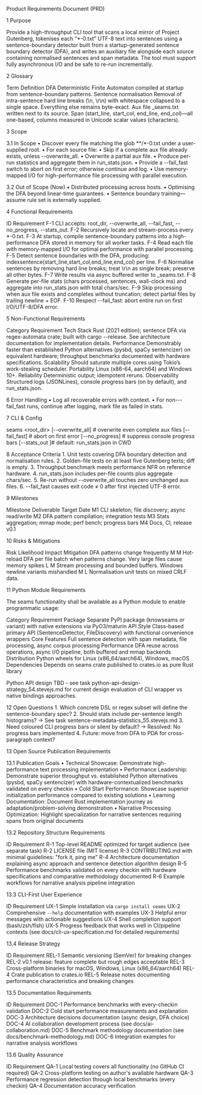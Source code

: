 Product Requirements Document (PRD)

1 Purpose

Provide a high-throughput CLI tool that scans a local mirror of Project Gutenberg, tokenises each “*-0.txt” UTF-8 text into sentences using a sentence-boundary detector built from a startup-generated sentence boundary detector (DFA), and writes an auxiliary file alongside each source containing normalised sentences and span metadata. The tool must support fully asynchronous I/O and be safe to re-run incrementally.

2 Glossary

Term	Definition
DFA	Deterministic Finite Automaton compiled at startup from sentence-boundary patterns.
Sentence normalisation	Removal of intra-sentence hard line breaks (\n, \r\n) with whitespace collapsed to a single space. Everything else remains byte-exact.
Aux file	<orig>_seams.txt written next to its source.
Span	(start_line, start_col, end_line, end_col)—all one-based, columns measured in Unicode scalar values (characters).

3 Scope

3.1 In Scope
	•	Discover every file matching the glob **/*-0.txt under a user-supplied root.
	•	For each source file:
	•	Skip if a complete aux file already exists, unless --overwrite_all.
	•	Overwrite a partial aux file.
	•	Produce per-run statistics and aggregate them in run_stats.json.
	•	Provide a --fail_fast switch to abort on first error; otherwise continue and log.
	•	Use memory-mapped I/O for high-performance file processing with parallel execution.

3.2 Out of Scope (Now)
	•	Distributed processing across hosts.
	•	Optimising the DFA beyond linear-time guarantees.
	•	Sentence boundary training—assume rule set is externally supplied.

4 Functional Requirements

ID	Requirement
F-1	CLI accepts: root_dir, --overwrite_all, --fail_fast, --no_progress, --stats_out.
F-2	Recursively locate and stream-process every *-0.txt.
F-3	At startup, compile sentence-boundary patterns into a high-performance DFA stored in memory for all worker tasks.
F-4	Read each file with memory-mapped I/O for optimal performance with parallel processing.
F-5	Detect sentence boundaries with the DFA, producing: index<TAB>sentence<TAB>(start_line,start_col,end_line,end_col) per line.
F-6	Normalise sentences by removing hard line breaks; treat \r\n as single break; preserve all other bytes.
F-7	Write results via async buffered writer to <path>_seams.txt.
F-8	Generate per-file stats (chars processed, sentences, wall-clock ms) and aggregate into run_stats.json with total chars/sec.
F-9	Skip processing when aux file exists and completes without truncation; detect partial files by trailing newline + EOF.
F-10	Respect --fail_fast: abort entire run on first I/O/UTF-8/DFA error.

5 Non-Functional Requirements

Category	Requirement
Tech Stack	Rust (2021 edition); sentence DFA via regex-automata crate; built with cargo --release. See architecture documentation for implementation details.
Performance	Demonstrably faster than established Python alternatives (pysbd, spaCy sentencizer) on equivalent hardware; throughput benchmarks documented with hardware specifications.
Scalability	Should saturate multiple cores using Tokio’s work-stealing scheduler.
Portability	Linux (x86-64, aarch64) and Windows 10+.
Reliability	Deterministic output; idempotent reruns.
Observability	Structured logs (JSONLines), console progress bars (on by default), and run_stats.json.

6 Error Handling
	•	Log all recoverable errors with context.
	•	For non---fail_fast runs, continue after logging, mark file as failed in stats.

7 CLI & Config

seams <root_dir>
    [--overwrite_all]   # overwrite even complete aux files
    [--fail_fast]       # abort on first error
    [--no_progress]     # suppress console progress bars
    [--stats_out <path>]# default: run_stats.json in CWD


8 Acceptance Criteria
	1.	Unit tests covering DFA boundary detection and normalisation rules.
	2.	Golden-file tests on at least five Gutenberg texts; diff is empty.
	3.	Throughput benchmark meets performance NFR on reference hardware.
	4.	run_stats.json includes per-file counts plus aggregate chars/sec.
	5.	Re-run without --overwrite_all touches zero unchanged aux files.
	6.	--fail_fast causes exit code ≠ 0 after first injected UTF-8 error.

9 Milestones

Milestone	Deliverable	Target Date
M1	CLI skeleton; file discovery; async read/write
M2	DFA pattern compilation; integration tests
M3	Stats aggregation; mmap mode; perf bench; progress bars
M4	Docs, CI, release v0.1

10 Risks & Mitigations

Risk	Likelihood	Impact	Mitigation
DFA patterns change frequently	M	M	Hot-reload DFA per file batch when patterns change.
Very large files cause memory spikes	L	M	Stream processing and bounded buffers.
Windows newline variants mishandled	M	L	Normalisation unit tests on mixed CRLF data.

11 Python Module Requirements

The seams functionality shall be available as a Python module to enable programmatic usage:

Category	Requirement
Package	Separate PyPI package (knowseams or variant) with native extensions via PyO3/maturin
API Style	Class-based primary API (SentenceDetector, FileDiscovery) with functional convenience wrappers
Core Features	Full sentence detection with span metadata, file processing, async corpus processing
Performance	DFA reuse across operations, async I/O pipeline, both buffered and mmap backends
Distribution	Python wheels for Linux (x86_64/aarch64), Windows, macOS
Dependencies	Depends on seams crate published to crates.io as pure Rust library

Python API design TBD - see task python-api-design-strategy_54.stevejs.md for current design evaluation of CLI wrapper vs native bindings approaches.

12 Open Questions
	1.	Which concrete DSL or regex subset will define the sentence-boundary spec?
	2.	Should stats include per-sentence length histograms? → See task sentence-metadata-statistics_55.stevejs.md
	3.	Need coloured CLI progress bars or silent by default? → Resolved: No progress bars implemented
	4.	Future: move from DFA to PDA for cross-paragraph context?

13 Open Source Publication Requirements

13.1 Publication Goals
	•	Technical Showcase: Demonstrate high-performance text processing implementation
	•	Performance Leadership: Demonstrate superior throughput vs. established Python alternatives (pysbd, spaCy sentencizer) with hardware-contextualized benchmarks validated on every checkin
	•	Cold Start Performance: Showcase superior initialization performance compared to existing solutions
	•	Learning Documentation: Document Rust implementation journey as adaptation/problem-solving demonstration
	•	Narrative Processing Optimization: Highlight specialization for narrative sentences requiring spans from original documents

13.2 Repository Structure Requirements

ID	Requirement
R-1	Top-level README optimized for target audience (see separate task)
R-2	LICENSE file (MIT license)
R-3	CONTRIBUTING.md with minimal guidelines: "fork it, ping me"
R-4	Architecture documentation explaining async approach and sentence detection algorithm design
R-5	Performance benchmarks validated on every checkin with hardware specifications and comparative methodology documented
R-6	Example workflows for narrative analysis pipeline integration

13.3 CLI-First User Experience

ID	Requirement
UX-1	Simple installation via `cargo install seams`
UX-2	Comprehensive `--help` documentation with examples
UX-3	Helpful error messages with actionable suggestions
UX-4	Shell completion support (bash/zsh/fish)
UX-5	Progress feedback that works well in CI/pipeline contexts
	(see docs/cli-ux-specification.md for detailed requirements)

13.4 Release Strategy

ID	Requirement
REL-1	Semantic versioning (SemVer) for breaking changes
REL-2	v0.1 release: feature complete but rough edges acceptable
REL-3	Cross-platform binaries for macOS, Windows, Linux (x86_64/aarch64)
REL-4	Crate publication to crates.io
REL-5	Release notes documenting performance characteristics and breaking changes

13.5 Documentation Requirements

ID	Requirement
DOC-1	Performance benchmarks with every-checkin validation
DOC-2	Cold start performance measurements and explanation
DOC-3	Architecture decisions documentation (async design, DFA choice)
DOC-4	AI collaboration development process (see docs/ai-collaboration.md)
DOC-5	Benchmark methodology documentation (see docs/benchmark-methodology.md)
DOC-6	Integration examples for narrative analysis workflows

13.6 Quality Assurance

ID	Requirement
QA-1	Local testing covers all functionality (no GitHub CI required)
QA-2	Cross-platform testing on author's available hardware
QA-3	Performance regression detection through local benchmarks (every checkin)
QA-4	Documentation accuracy verification